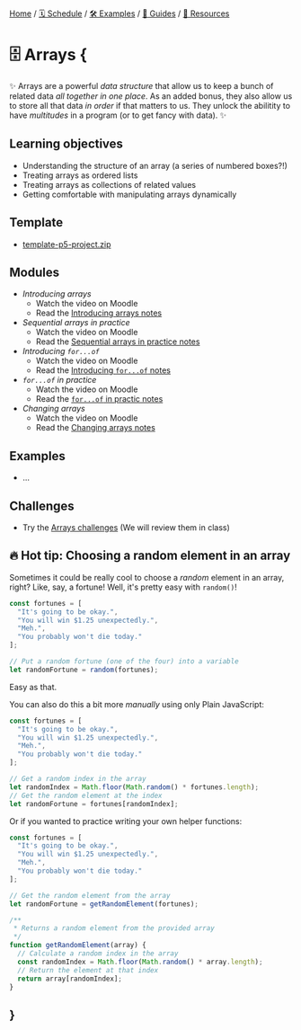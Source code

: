 [Home](../../) / [🗓 Schedule](../../schedule) / [🛠 Examples](../../examples/) / [💫 Guides](../../guides/) / [💎 Resources](../../resources.md)

# 🗄 Arrays {

✨ Arrays are a powerful *data structure* that allow us to keep a bunch of related data *all together in one place*. As an added bonus, they also allow us to store all that data *in order* if that matters to us. They unlock the abilitity to have *multitudes* in a program (or to get fancy with data). ✨

## Learning objectives

- Understanding the structure of an array (a series of numbered boxes?!)
- Treating arrays as ordered lists
- Treating arrays as collections of related values
- Getting comfortable with manipulating arrays dynamically

## Template

- [template-p5-project.zip](../../templates/template-p5-project.zip)

## Modules

- *Introducing arrays*
  - Watch the video on Moodle
  - Read the [Introducing arrays notes](./introducing-arrays.md)
- *Sequential arrays in practice*
  - Watch the video on Moodle
  - Read the [Sequential arrays in practice notes](./sequential-arrays-in-practice.md)
- *Introducing `for...of`*
  - Watch the video on Moodle
  - Read the [Introducing `for...of` notes](./introducing-for-of.md)
- *`for...of` in practice*
  - Watch the video on Moodle
  - Read the [`for...of` in practic notes](./for-of-in-practice.md)
- *Changing arrays*
  - Watch the video on Moodle
  - Read the [Changing arrays notes](./changing-arrays.md)

## Examples

- ...

## Challenges

- Try the [Arrays challenges](MISSING_LINK) (We will review them in class)

## 🔥 Hot tip: Choosing a random element in an array

Sometimes it could be really cool to choose a *random* element in an array, right? Like, say, a fortune! Well, it's pretty easy with `random()`!

```javascript
const fortunes = [
  "It's going to be okay.",
  "You will win $1.25 unexpectedly.",
  "Meh.",
  "You probably won't die today."  
];

// Put a random fortune (one of the four) into a variable
let randomFortune = random(fortunes);
```

Easy as that.

You can also do this a bit more *manually* using only Plain JavaScript:

```javascript
const fortunes = [
  "It's going to be okay.",
  "You will win $1.25 unexpectedly.",
  "Meh.",
  "You probably won't die today."  
];

// Get a random index in the array
let randomIndex = Math.floor(Math.random() * fortunes.length);
// Get the random element at the index
let randomFortune = fortunes[randomIndex];
```

Or if you wanted to practice writing your own helper functions:

```javascript
const fortunes = [
  "It's going to be okay.",
  "You will win $1.25 unexpectedly.",
  "Meh.",
  "You probably won't die today."  
];

// Get the random element from the array
let randomFortune = getRandomElement(fortunes);

/**
 * Returns a random element from the provided array
 */
function getRandomElement(array) {
  // Calculate a random index in the array
  const randomIndex = Math.floor(Math.random() * array.length);
  // Return the element at that index
  return array[randomIndex];
}
```

## }